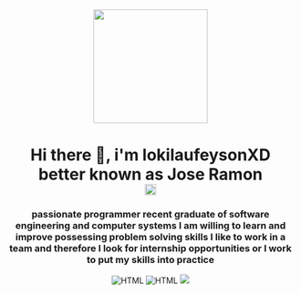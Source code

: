 <div id="header" align="center">
        <img src="https://tenor.com/es-US/view/shinji-shinji-ikari-neon-genesis-evangelion-neon-genesis-evangelion-gif-22651125" width="200" />
        <h1 align="centar"> 
            Hi there 👋, i'm lokilaufeysonXD better known as Jose Ramon <br/>
            <img src="<iframe src="https://img.shields.io/badge/Freelancer-29B2FE?style=for-the-badge&logo=Freelancer&logoColor=white" width="20" /> 
        </h1> 
        <h3 align="center">
            passionate programmer recent graduate of software engineering and computer systems
            I am willing to learn and improve possessing problem solving skills
            I like to work in a team and therefore I look for internship opportunities or
            I work to put my skills into practice
        </h3>
        <div id="badges" align="center">
            <img src="https://img.shields.io/github/stars/lokilaufeysonXD?color=orange&style=for-the-badge" alt="HTML" />
            <img src="https://img.shields.io/github/followers/lokilaufeysonXD?style=for-the-badge" alt="HTML" />
            <img src="https://visitor-badge.glitch.me/badge?page_id=lokilaufeysonXD.id&left_color=green&right_color=red" />
        </div>
</div>
<!--
**lokilaufeysonXD/lokilaufeysonXD** is a ✨ _special_ ✨ repository because its `README.md` (this file) appears on your GitHub profile.

Here are some ideas to get you started:

- 🔭 I’m currently working on ...
- 🌱 I’m currently learning ...
- 👯 I’m looking to collaborate on ...
- 🤔 I’m looking for help with ...
- 💬 Ask me about ...
- 📫 How to reach me: ...
- 😄 Pronouns: ...
- ⚡ Fun fact: ...
-->

